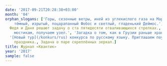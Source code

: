 ```yaml
---
date: '2017-09-21T20:28:38+03:00'
month: '04'
orphan_slogans: ['Горы, сезонные ветры, иней из углекислого газа на Марсе, а также два удивительно непохожих его спутника:
    тёмный, изрытый, поцарапанный Фобос и светлый, гладенький Деймос.', Как мимо Саши Прошкина северные олени мигрировали.,
  Федя и Даня решают задачу о ста пятидесяти отваливающихся стрелках., Четыре загадки на спортивную тему., 'Обходя ров по
    мостикам, получаем узел.', 'Загадка о том, как в Грузии раньше хранили вино.', Сложить симметричную фигуру из трёх деталей.,
  '[Новый тур](/konkurs/rus) конкурса по русскому языку. Приглашаем поучаствовать всех желающих!', Избранные задачи математического
    праздника., Задача о паре скреплённых зеркал.]
title: Журнал «Квантик»
year: '2017'
sample: false
---
```

